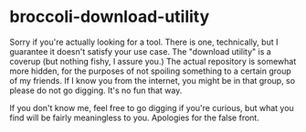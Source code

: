 # broccoli-download-utility
Sorry if you're actually looking for a tool. There is one, technically, but I guarantee it doesn't satisfy your use case. The "download utility" is a coverup (but nothing fishy, I assure you.) The actual repository is somewhat more hidden, for the purposes of not spoiling something to a certain group of my friends. If I know you from the internet, you might be in that group, so please do not go digging. It's no fun that way.

If you don't know me, feel free to go digging if you're curious, but what you find will be fairly meaningless to you. Apologies for the false front.
